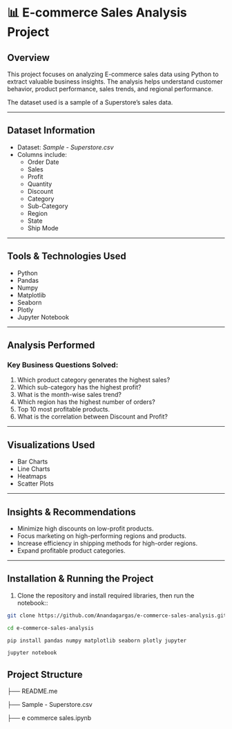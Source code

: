 # 📊 E-commerce Sales Analysis Project

## Overview
This project focuses on analyzing E-commerce sales data using Python to extract valuable business insights. The analysis helps understand customer behavior, product performance, sales trends, and regional performance.

The dataset used is a sample of a Superstore’s sales data.

---

## Dataset Information
- Dataset: *Sample - Superstore.csv*
- Columns include:
  - Order Date
  - Sales
  - Profit
  - Quantity
  - Discount
  - Category
  - Sub-Category
  - Region
  - State
  - Ship Mode

---

## Tools & Technologies Used
- Python
- Pandas
- Numpy
- Matplotlib
- Seaborn
- Plotly
- Jupyter Notebook

---

## Analysis Performed

### Key Business Questions Solved:
1. Which product category generates the highest sales?
2. Which sub-category has the highest profit?
3. What is the month-wise sales trend?
4. Which region has the highest number of orders?
5. Top 10 most profitable products.
6. What is the correlation between Discount and Profit?

---

## Visualizations Used
- Bar Charts
- Line Charts
- Heatmaps
- Scatter Plots
  
---

## Insights & Recommendations
- Minimize high discounts on low-profit products.
- Focus marketing on high-performing regions and products.
- Increase efficiency in shipping methods for high-order regions.
- Expand profitable product categories.

---

## Installation & Running the Project

1. Clone the repository and install required libraries, then run the notebook::
```bash
git clone https://github.com/Anandagargas/e-commerce-sales-analysis.git

cd e-commerce-sales-analysis

pip install pandas numpy matplotlib seaborn plotly jupyter

jupyter notebook
```

## Project Structure

├──  README.me

├──  Sample - Superstore.csv

├──  e commerce sales.ipynb
